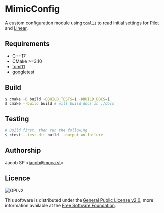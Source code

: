 # MimicConfig

A custom configuration module using [`toml11`][toml11] to read initial settings for [Pilot][pilot] and [Linear][linear].


## Requirements

- C++17
- CMake >=3.10
- [toml11][toml11]
- [googletest][gtest]


## Build

```bash
$ cmake -B build -DBUILD_TESTS=1 -DBUILD_DOCS=1
$ cmake --build build # will build docs in ./docs
```


## Testing

```bash
# Build first, then run the following
$ ctest --test-dir build --output-on-failure
```


## Authorship

Jacob SP \<jacob@moca.st>


## Licence

![GPLv2][shield-gpl]

This software is distributed under the [General Public License v2.0][license], more information available at the [Free Software Foundation][gnu].

<!-- LINKS -->

[toml11]: https://github.com/ToruNiina/toml11.git	"toml11"
[gtest]: https://github.com/google/googletest	"gtest"

[license]: LICENSE "General Public License"
[gnu]: https://www.gnu.org/licenses/old-licenses/gpl-2.0.html "Free Software Foundation"

<!-- MOCAST -->
[pilot]: https://github.com/MotionCast/Pilot	"Pilot"
[linear]: https://github.com/MotionCast/Linear	"Linear"

<!-- SHIELDS -->

[shield-gpl]: https://img.shields.io/github/license/MotionCast/MimicConfig
